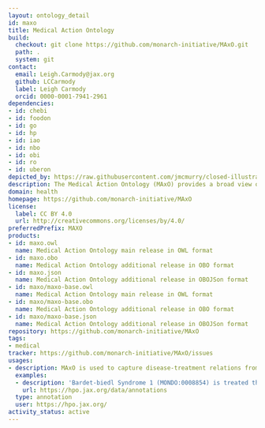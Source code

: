 ```yaml
---
layout: ontology_detail
id: maxo
title: Medical Action Ontology
build:
  checkout: git clone https://github.com/monarch-initiative/MAxO.git
  path: .
  system: git
contact:
  email: Leigh.Carmody@jax.org
  github: LCCarmody
  label: Leigh Carmody
  orcid: 0000-0001-7941-2961
dependencies:
- id: chebi
- id: foodon
- id: go
- id: hp
- id: iao
- id: nbo
- id: obi
- id: ro
- id: uberon
depicted_by: https://raw.githubusercontent.com/jmcmurry/closed-illustrations/master/logos/maxo-logos/maxo_logo_black-banner.png
description: The Medical Action Ontology (MAxO) provides a broad view of medical actions and includes terms for medical procedures, interventions, therapies, treatments, and recommendations.
domain: health
homepage: https://github.com/monarch-initiative/MAxO
license:
  label: CC BY 4.0
  url: http://creativecommons.org/licenses/by/4.0/
preferredPrefix: MAXO
products:
- id: maxo.owl
  name: Medical Action Ontology main release in OWL format
- id: maxo.obo
  name: Medical Action Ontology additional release in OBO format
- id: maxo.json
  name: Medical Action Ontology additional release in OBOJSon format
- id: maxo/maxo-base.owl
  name: Medical Action Ontology main release in OWL format
- id: maxo/maxo-base.obo
  name: Medical Action Ontology additional release in OBO format
- id: maxo/maxo-base.json
  name: Medical Action Ontology additional release in OBOJSon format
repository: https://github.com/monarch-initiative/MAxO
tags:
- medical
tracker: https://github.com/monarch-initiative/MAxO/issues
usages:
- description: MAxO is used to capture disease-treatment relations from the scientific literature.
  examples:
  - description: 'Bardet-biedl Syndrome 1 (MONDO:0008854) is treated through dietary interventions (MAXO:0000088) according to Forsyth et al 2003 (PMID:20301537)'
    url: https://hpo.jax.org/data/annotations
  type: annotation
  user: https://hpo.jax.org/
activity_status: active
---
```

